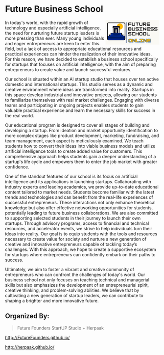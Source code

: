 # Future Business School


<img src="https://github.com/FutureFounders/FBS/blob/main/images/fbs.png" width="35%" height="35%" align="right" />


 In today's world, with the rapid growth of technology and especially artificial intelligence, the need for nurturing future startup leaders is more pressing than ever. Many young individuals and eager entrepreneurs are keen to enter this field, but a lack of access to appropriate educational resources and practical experiences can hinder the realization of their innovative ideas. For this reason, we have decided to establish a business school specifically for startups that focuses on artificial intelligence, with the aim of preparing entrepreneurs to create value and launch successful ventures.

Our school is situated within an AI startup studio that houses over ten active domestic and international startups. This studio serves as a dynamic and creative environment where ideas are transformed into reality. Startups in this space develop industrial and innovative projects, allowing our students to familiarize themselves with real market challenges. Engaging with diverse teams and participating in ongoing projects enables students to gain valuable practical experience and learn the necessary skills for success in the real world.

Our educational program is designed to cover all stages of building and developing a startup. From ideation and market opportunity identification to more complex stages like product development, marketing, fundraising, and team management, each aspect is meticulously examined. We teach students how to convert their ideas into viable business models and utilize artificial intelligence tools to create added value for customers. This comprehensive approach helps students gain a deeper understanding of a startup's life cycle and empowers them to enter the job market with greater confidence.

One of the standout features of our school is its focus on artificial intelligence and its applications in launching startups. Collaborating with industry experts and leading academics, we provide up-to-date educational content tailored to market needs. Students become familiar with the latest trends and technologies and can benefit from the real-life experiences of successful entrepreneurs. These interactions not only enhance theoretical knowledge but also offer effective networking opportunities for students, potentially leading to future business collaborations. We are also committed to supporting selected students in their journey to launch their own startups. Through advisory programs, access to financial and technical resources, and accelerator events, we strive to help individuals turn their ideas into reality. Our goal is to equip students with the tools and resources necessary to create value for society and nurture a new generation of creative and innovative entrepreneurs capable of tackling today’s challenges. With this approach, we hope to create a supportive ecosystem for startups where entrepreneurs can confidently embark on their paths to success.

Ultimately, we aim to foster a vibrant and creative community of entrepreneurs who can confront the challenges of today's world. Our business school not only focuses on teaching technical and managerial skills but also emphasizes the development of an entrepreneurial spirit, creative thinking, and problem-solving abilities. We believe that by cultivating a new generation of startup leaders, we can contribute to shaping a brighter and more innovative future.


## Organized By:
> Future Founders StartUP Studio + Herpaak 

http://FutureFounders.github.io/

http://herpaak.github.io/